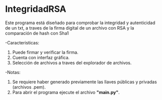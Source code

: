 # IntegridadRSA
Este programa está diseñado para comprobar la integridad y autenticidad de un txt, a traves de la firma digital de un archivo con RSA y la comparación de hash con Sha1

-Caracteristicas:
  1. Puede firmar y verificar la firma.
  2. Cuenta con interfaz gráfica.
  3. Selección de archivos a traves del explorador de archivos.

-Notas:
  1. Se requiere haber generado previamente las llaves públicas y privadas (archivos .pem).
  2. Para abrir el programa ejecute el archivo **"main.py"**.
